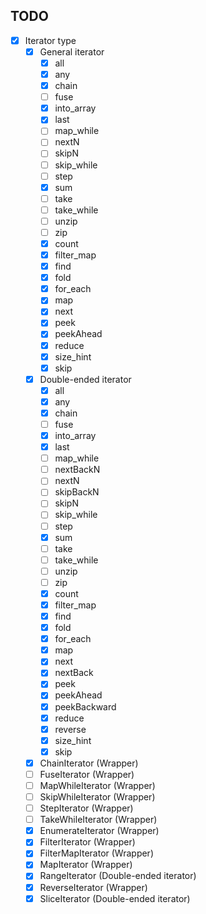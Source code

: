 ## TODO

- [x] Iterator type
  - [x] General iterator
    - [x] all
    - [x] any
    - [x] chain
    - [ ] fuse
    - [x] into_array
    - [x] last
    - [ ] map_while
    - [ ] nextN
    - [ ] skipN
    - [ ] skip_while
    - [ ] step
    - [x] sum
    - [ ] take
    - [ ] take_while
    - [ ] unzip
    - [ ] zip
    - [x] count
    - [x] filter_map
    - [x] find
    - [x] fold
    - [x] for_each
    - [x] map
    - [x] next
    - [x] peek
    - [x] peekAhead
    - [x] reduce
    - [x] size_hint
    - [x] skip
  - [x] Double-ended iterator
    - [x] all
    - [x] any
    - [x] chain
    - [ ] fuse
    - [x] into_array
    - [x] last
    - [ ] map_while
    - [ ] nextBackN
    - [ ] nextN
    - [ ] skipBackN
    - [ ] skipN
    - [ ] skip_while
    - [ ] step
    - [x] sum
    - [ ] take
    - [ ] take_while
    - [ ] unzip
    - [ ] zip
    - [x] count
    - [x] filter_map
    - [x] find
    - [x] fold
    - [x] for_each
    - [x] map
    - [x] next
    - [x] nextBack
    - [x] peek
    - [x] peekAhead
    - [x] peekBackward
    - [x] reduce
    - [x] reverse
    - [x] size_hint
    - [x] skip
  - [x] ChainIterator (Wrapper)
  - [ ] FuseIterator (Wrapper)
  - [ ] MapWhileIterator (Wrapper)
  - [ ] SkipWhileIterator (Wrapper)
  - [ ] StepIterator (Wrapper)
  - [ ] TakeWhileIterator (Wrapper)
  - [x] EnumerateIterator (Wrapper)
  - [x] FilterIterator (Wrapper)
  - [x] FilterMapIterator (Wrapper)
  - [x] MapIterator (Wrapper)
  - [x] RangeIterator (Double-ended iterator)
  - [x] ReverseIterator (Wrapper)
  - [x] SliceIterator (Double-ended iterator)
